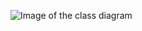 ![Image of the class diagram](https://github.com/CleanDry/ot-harjoitustyo/blob/master/dokumentointi/Ohjelmistotekniikan%20harjoitysty%C3%B6n%20luokkakaavioluonnos.jpg)
